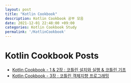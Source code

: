 ```yaml
---
layout: post
title: "Kotlin Cookbook"
description: Kotlin Cookbook 공부 모음
date: 2021-12-01 22:48:00 +09:00
categories: Kotlin Cookbook Study
permalink: '/KotlinCookbook'
---
```


# Kotlin Cookbook Posts
- [Kotlin Cookbook - 1 & 2장 : 코틀린 설치와 실행 & 코틀린 기초](https://yoowonyoung.github.io/posts/Kotlin-Cookbook-01/)
- [Kotlin Cookbook - 3장 : 코틀린 객체지향 프로그래밍](https://yoowonyoung.github.io/posts/Kotlin-Cookbook-02/)